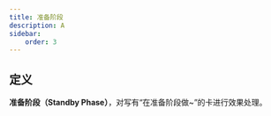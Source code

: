 ```yaml
---
title: 准备阶段
description: A
sidebar:
    order: 3
---
```



## 定义

**准备阶段（Standby Phase）**，对写有“在准备阶段做~”的卡进行效果处理。

<!-- :::note

::: -->